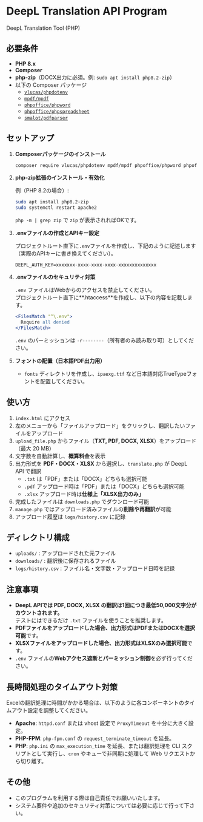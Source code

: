 # DeepL Translation API Program
DeepL Translation Tool (PHP)

## 必要条件

- **PHP 8.x**
- **Composer**
- **php-zip**（DOCX出力に必須。例: `sudo apt install php8.2-zip`）
- 以下の Composer パッケージ  
    - [`vlucas/phpdotenv`](https://github.com/vlucas/phpdotenv)  
    - [`mpdf/mpdf`](https://github.com/mpdf/mpdf)  
    - [`phpoffice/phpword`](https://github.com/PHPOffice/PHPWord)
    - [`phpoffice/phpspreadsheet`](https://github.com/PHPOffice/PhpSpreadsheet)
    - [`smalot/pdfparser`](https://github.com/smalot/pdfparser)

## セットアップ

1. **Composerパッケージのインストール**

    ```bash
    composer require vlucas/phpdotenv mpdf/mpdf phpoffice/phpword phpoffice/phpspreadsheet smalot/pdfparser
    ```

2. **php-zip拡張のインストール・有効化**

    例（PHP 8.2の場合）:

    ```bash
    sudo apt install php8.2-zip
    sudo systemctl restart apache2
    ```

    `php -m | grep zip` で `zip` が表示されればOKです。

3. **.envファイルの作成とAPIキー設定**

    プロジェクトルート直下に`.env`ファイルを作成し、下記のように記述します（実際のAPIキーに書き換えてください）。

    ```
    DEEPL_AUTH_KEY=xxxxxxx-xxxx-xxxx-xxxx-xxxxxxxxxxxxxx
    ```

4. **.envファイルのセキュリティ対策**

    `.env` ファイルはWebからのアクセスを禁止してください。  
    プロジェクトルート直下に**.htaccess**を作成し、以下の内容を記載します。

    ```apache
    <FilesMatch "^\.env">
      Require all denied
    </FilesMatch>
    ```

    `.env` のパーミッションは `-r--------`（所有者のみ読み取り可）としてください。

5. **フォントの配置（日本語PDF出力用）**

    - `fonts` ディレクトリを作成し、`ipaexg.ttf` など日本語対応TrueTypeフォントを配置してください。

## 使い方

1. `index.html` にアクセス
2. 左のメニューから「ファイルアップロード」をクリックし、翻訳したいファイルをアップロード
3. `upload_file.php` からファイル（**TXT, PDF, DOCX, XLSX**）をアップロード（最大 20 MB）
4. 文字数を自動計算し、**概算料金**を表示
5. 出力形式を **PDF・DOCX・XLSX** から選択し、`translate.php` が DeepL API で翻訳
    - `.txt` は「PDF」または「DOCX」どちらも選択可能
    - `.pdf` アップロード時は「PDF」または「DOCX」どちらも選択可能
    - `.xlsx` アップロード時は**仕様上「XLSX出力のみ」**
6. 完成したファイルは `downloads.php` でダウンロード可能
7. `manage.php` ではアップロード済みファイルの**削除や再翻訳**が可能
8. アップロード履歴は `logs/history.csv` に記録

## ディレクトリ構成

- `uploads/` : アップロードされた元ファイル
- `downloads/` : 翻訳後に保存されるファイル
- `logs/history.csv` : ファイル名・文字数・アップロード日時を記録

## 注意事項

- **DeepL APIでは PDF, DOCX, XLSX の翻訳は1回につき最低50,000文字分がカウントされます。**  
  テストにはできるだけ `.txt` ファイルを使うことを推奨します。
- **PDFファイルをアップロードした場合、出力形式はPDFまたはDOCXを選択可能**です。
- **XLSXファイルをアップロードした場合、出力形式はXLSXのみ選択可能**です。
- `.env` ファイルの**Webアクセス遮断とパーミッション制御**を必ず行ってください。

## 長時間処理のタイムアウト対策

Excelの翻訳処理に時間がかかる場合は、以下のように各コンポーネントのタイムアウト設定を調整してください。

- **Apache**: `httpd.conf` または vhost 設定で `ProxyTimeout` を十分に大きく設定。
- **PHP-FPM**: `php-fpm.conf` の `request_terminate_timeout` を延長。
- **PHP**: `php.ini` の `max_execution_time` を延長、または翻訳処理を CLI スクリプトとして実行し、`cron` やキューで非同期に処理して Web リクエストから切り離す。

## その他

- このプログラムを利用する際は自己責任でお願いいたします。
- システム要件や追加のセキュリティ対策については必要に応じて行って下さい。
